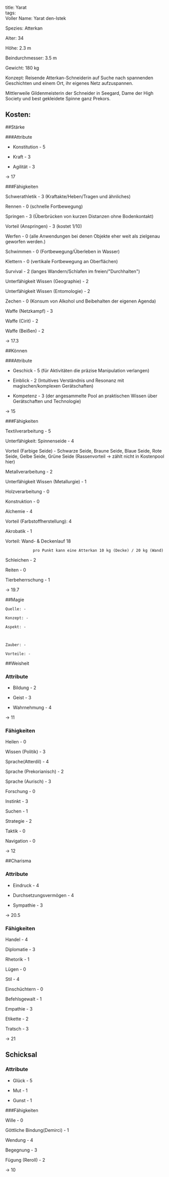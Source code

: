 title: Yarat  
tags:   
Voller Name: Yarat den-Istek



Spezies: Atterkan

Alter: 34

Höhe: 2.3 m

Beindurchmesser: 3.5 m

Gewicht: 180 kg



Konzept: Reisende Atterkan-Schneiderin auf Suche nach spannenden Geschichten und einem Ort, ihr eigenes Netz aufzuspannen.

Mittlerweile Gildenmeisterin der Schneider in Seegard, Dame der High Society und best gekleidete Spinne ganz Prekors.



## Kosten:



##Stärke

  

###Attribute 



* Konstitution - 5

* Kraft - 3

* Agilität - 3



-> 17



###Fähigkeiten



Schwerathletik - 3 (Kraftakte/Heben/Tragen und ähnliches)

Rennen - 0 (schnelle Fortbewegung)

Springen - 3 (Überbrücken von kurzen Distanzen ohne Bodenkontakt)

Vorteil (Anspringen) - 3 (kostet 1/10)

Werfen - 0 (alle Anwendungen bei denen Objekte eher weit als zielgenau geworfen werden.)

Schwimmen - 0 (Fortbewegung/Überleben in Wasser)

Klettern - 0 (vertikale Fortbewegung an Oberflächen)

Survival - 2 (langes Wandern/Schlafen im freien/"Durchhalten")

Unterfähigkeit Wissen (Geographie) - 2

Unterfähigkeit Wissen (Entomologie) - 2

Zechen - 0 (Konsum von Alkohol und Beibehalten der eigenen Agenda)

Waffe (Netzkampf) - 3

Waffe (Cirit) - 2

Waffe (Beißen) - 2



-> 17.3



##Können



###Attribute



* Geschick - 5 (für Aktivitäten die präzise Manipulation verlangen)

* Einblick - 2 (Intuitives Verständnis und Resonanz mit magischen/komplexen Gerätschaften)

* Kompetenz - 3 (der angesammelte Pool an praktischen Wissen über Gerätschaften und Technologie)



-> 15



###Fähigkeiten



Textilverarbeitung - 5

Unterfähigkeit: Spinnenseide - 4

Vorteil (Farbige Seide) - Schwarze Seide, Braune Seide, Blaue Seide, Rote Seide, Gelbe Seide, Grüne Seide (Rassenvorteil -> zählt nicht in Kostenpool hier)

Metallverarbeitung - 2  

Unterfähigkeit Wissen (Metallurgie) - 1

Holzverarbeitung - 0

Konstruktion - 0

Alchemie - 4

Vorteil (Farbstoffherstellung): 4

Akrobatik - 1

Vorteil: Wand- & Deckenlauf 18

                pro Punkt kann eine Atterkan 10 kg (Decke) / 20 kg (Wand)

Schleichen - 2

Reiten - 0

Tierbeherrschung - 1



-> 19.7



##Magie



	Quelle: -

	Konzept: -

	Aspekt: -



	Zauber: -

	Vorteile: -



##Weisheit



### Attribute



* Bildung - 2  

* Geist - 3 

* Wahrnehmung - 4



-> 11  



### Fähigkeiten

Heilen - 0

Wissen (Politik) - 3

Sprache(Atterdil) - 4

Sprache (Prekorianisch) - 2 

Sprache (Aurisch) - 3

Forschung - 0

Instinkt - 3

Suchen - 1

Strategie - 2

Taktik - 0

Navigation - 0

        

-> 12



##Charisma



### Attribute



* Eindruck - 4 

* Durchsetzungsvermögen - 4

* Sympathie - 3



-> 20.5



### Fähigkeiten



Handel - 4

Diplomatie - 3

Rhetorik - 1

Lügen - 0

Stil - 4

Einschüchtern - 0

Befehlsgewalt - 1

Empathie - 3

Etikette - 2

Tratsch - 3



-> 21



## Schicksal



### Attribute



* Glück - 5

* Mut - 1  

* Gunst - 1    



###Fähigkeiten

	

Wille - 0

Göttliche Bindung(Demirci) - 1

Wendung - 4

Begegnung - 3

Fügung (Reroll) - 2



-> 10